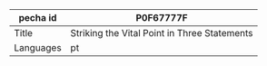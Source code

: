 |pecha id | P0F67777F
| --- | --- 
|Title | Striking the Vital Point in Three Statements 
|Languages | pt